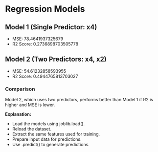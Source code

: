 
# Regression Models

## Model 1 (Single Predictor: x4)
- MSE: 78.4641937325679
- R2 Score: 0.2736898703505778

## Model 2 (Two Predictors: x4, x2)
- MSE: 54.61232858593955
- R2 Score: 0.4944765813703027

### Comparison
Model 2, which uses two predictors, performs better than Model 1 if R2 is higher and MSE is lower. 

**Explanation:**
- Load the models using joblib.load().
- Reload the dataset.
- Extract the same features used for training.
- Prepare input data for predictions.
- Use .predict() to generate predictions.
